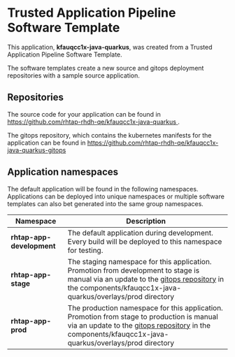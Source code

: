 # Trusted Application Pipeline Software Template

This application, **kfauqcc1x-java-quarkus**, was created from a Trusted Application Pipeline Software Template.

The software templates create a new source and gitops deployment repositories with a sample source application. 

## Repositories

The source code for your application can be found in [https://github.com/rhtap-rhdh-qe/kfauqcc1x-java-quarkus ](https://github.com/rhtap-rhdh-qe/kfauqcc1x-java-quarkus ).
 
The gitops repository, which contains the kubernetes manifests for the application can be found in 
[https://github.com/rhtap-rhdh-qe/kfauqcc1x-java-quarkus-gitops ](https://github.com/rhtap-rhdh-qe/kfauqcc1x-java-quarkus-gitops ) 

## Application namespaces 

The default application will be found in the following namespaces. Applications can be deployed into unique namespaces or multiple software templates can also bet generated into the same group namespaces.  

|  Namespace   |  Description   |  
| -------- | -------- |   
| **rhtap-app-development** | The default application during development. Every build will be deployed to this namespace for testing. | 
| **rhtap-app-stage** | The staging namespace for this application. Promotion from development to stage is manual via an update to the [gitops repository](https://github.com/rhtap-rhdh-qe/kfauqcc1x-java-quarkus-gitops ) in the components/kfauqcc1x-java-quarkus/overlays/prod directory |  
| **rhtap-app-prod** | The production namespace for this application. Promotion from stage to production is manual via an update to the [gitops repository](https://github.com/rhtap-rhdh-qe/kfauqcc1x-java-quarkus-gitops ) in the components/kfauqcc1x-java-quarkus/overlays/prod directory | 